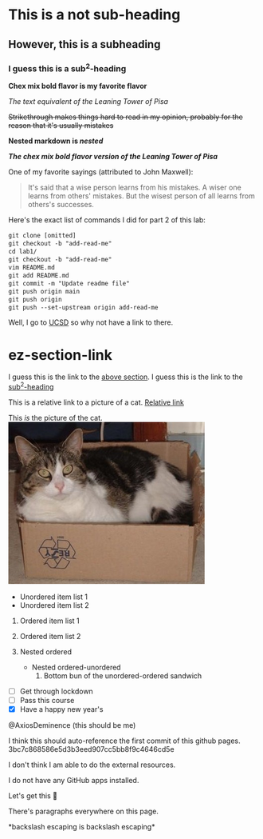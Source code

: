 # This is a not sub-heading
## However, this is a subheading
### I guess this is a sub<sup>2</sup>-heading

**Chex mix bold flavor is my favorite flavor**

*The text equivalent of the Leaning Tower of Pisa*

~~Strikethrough makes things hard to read in my opinion, probably for the reason that it's usually mistakes~~

**Nested markdown is _nested_**

***The chex mix bold flavor version of the Leaning Tower of Pisa***

One of my favorite sayings (attributed to John Maxwell):
> It's said that a wise person learns from his mistakes. A wiser one learns from others' mistakes. But the wisest person of all learns from others's successes.

Here's the exact list of commands I did for part 2 of this lab:
```
git clone [omitted]
git checkout -b "add-read-me"
cd lab1/
git checkout -b "add-read-me"
vim README.md
git add README.md
git commit -m "Update readme file"
git push origin main
git push origin
git push --set-upstream origin add-read-me
```

Well, I go to [UCSD]("https://www./ucsd.edu/") so why not have a link to there.

# ez-section-link

I guess this is the link to the [above section](#ez-section-link).
I guess this is the link to the [sub<sup>2</sup>-heading](#i-guess-this-is-a-subsup2sup-heading)

This is a relative link to a picture of a cat. [Relative link](images/catto.jpg)

This *is* the picture of the cat.
<img src="images/catto.jpg" alt="you should look at the cat" class="inline">

- Unordered item list 1
- Unordered item list 2

1. Ordered item list 1
2. Ordered item list 2

1. Nested ordered
   - Nested ordered-unordered
     1. Bottom bun of the unordered-ordered sandwich

- [ ] Get through lockdown
- [ ] Pass this course
- [x] Have a happy new year's

@AxiosDeminence (this should be me)

I think this should auto-reference the first commit of this github pages. 3bc7c868586e5d3b3eed907cc5bb8f9c4646cd5e

I don't think I am able to do the external resources.

I do not have any GitHub apps installed.

Let's get this :bread:

There's paragraphs everywhere on this page.

\*backslash escaping is backslash escaping\*